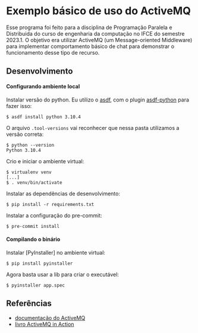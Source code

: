 # Exemplo básico de uso do ActiveMQ

Esse programa foi feito para a disciplina de Programação Paralela e Distribuida do curso de engenharia da computação no
IFCE do semestre 2023.1. O objetivo era utilizar ActiveMQ (um Message-oriented Middleware) para implementar
comportamento básico de chat para demonstrar o funcionamento desse tipo de recurso.

## Desenvolvimento

#### Configurando ambiente local

Instalar versão do python. Eu utilizo o [asdf](https://asdf-vm.com/), com o plugin
[asdf-python](https://github.com/asdf-community/asdf-python) para fazer isso:

```
$ asdf install python 3.10.4
```

O arquivo `.tool-versions` vai reconhecer que nessa pasta utilizamos a versão correta:

```
$ python --version
Python 3.10.4
```

Crio e iniciar o ambiente virtual:

```
$ virtualenv venv
[...]
$ . venv/bin/activate
```

Instalar as dependências de desenvolvimento:

```
$ pip install -r requirements.txt
```

Instalar a configuração do pre-commit:

```
$ pre-commit install
```

#### Compilando o binário

Instalar [PyInstaller] no ambiente virtual:

```
$ pip install pyinstaller
```

Agora basta usar a lib para criar o executável:

```
$ pyinstaller app.spec
```

## Referências

+ [documentação do ActiveMQ](https://activemq.apache.org/components/classic/documentation)
+ [livro ActiveMQ in Action](https://www.amazon.com.br/ActiveMQ-Action-Bruce-Snyder/dp/1933988940)
